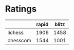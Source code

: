 # Ratings

|          | rapid | blitz |
|----------|-------|-------|
| lichess  | 1906 | 1458 |
| chesscom | 1544 | 1001 |
